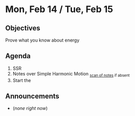 Mon, Feb 14 / Tue, Feb 15
=================== 
  
Objectives  
------------  
Prove what you know about energy

Agenda    
---------    

1. SSR
2. Notes over Simple Harmonic Motion <sub>[scan of notes](https://avon.schoology.com/course/5138386979/materials/gp/5672837373) if absent</sub>
3. Start the 

Announcements 
-------------  
 
- (*none right now*)


[bib]: https://avon.schoology.com/assignment/5526830221/

<!--stackedit_data:
eyJoaXN0b3J5IjpbLTE1NjgyNDc5ODQsMzQ3MzcyNzM4LC02OT
g1MjQxMTIsLTIwOTg1NTkzNCwtNjYxOTU1MTg1LC0xMjQ1NTM2
MDI0LDU2MzQ1MzkzMSwxMTcwOTEyOTc3LDE4NTY2Mjg0NSw0Mj
QyMDczOSwtOTkwNjA1NzcwLDExOTM0OTU4MiwtMjkwMDY5MDEw
LC0xMDQ4MDAxMzQ1LC03Nzc4MzkzMjAsNjkwNzQzOTg4LDI2NT
Q4OTYwNCwtMTU1MDM1NDM3LDExMDY4OTE5NDQsLTEyNTg3OTg5
ODBdfQ==
-->